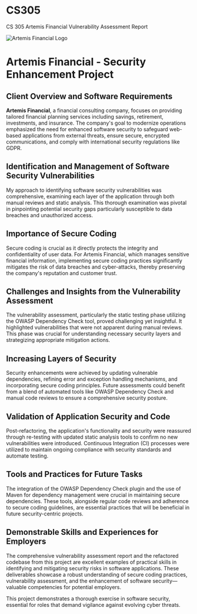 # CS305
CS 305 Artemis Financial Vulnerability Assessment Report 

![Artemis Financial Logo](https://i.ibb.co/y4BRQLX/image.png)


# Artemis Financial - Security Enhancement Project

## Client Overview and Software Requirements
**Artemis Financial**, a financial consulting company, focuses on providing tailored financial planning services including savings, retirement, investments, and insurance. The company's goal to modernize operations emphasized the need for enhanced software security to safeguard web-based applications from external threats, ensure secure, encrypted communications, and comply with international security regulations like GDPR.

## Identification and Management of Software Security Vulnerabilities
My approach to identifying software security vulnerabilities was comprehensive, examining each layer of the application through both manual reviews and static analysis. This thorough examination was pivotal in pinpointing potential security gaps particularly susceptible to data breaches and unauthorized access.

## Importance of Secure Coding
Secure coding is crucial as it directly protects the integrity and confidentiality of user data. For Artemis Financial, which manages sensitive financial information, implementing secure coding practices significantly mitigates the risk of data breaches and cyber-attacks, thereby preserving the company's reputation and customer trust.

## Challenges and Insights from the Vulnerability Assessment
The vulnerability assessment, particularly the static testing phase utilizing the OWASP Dependency Check tool, proved challenging yet insightful. It highlighted vulnerabilities that were not apparent during manual reviews. This phase was crucial for understanding necessary security layers and strategizing appropriate mitigation actions.

## Increasing Layers of Security
Security enhancements were achieved by updating vulnerable dependencies, refining error and exception handling mechanisms, and incorporating secure coding principles. Future assessments could benefit from a blend of automated tools like OWASP Dependency Check and manual code reviews to ensure a comprehensive security posture.

## Validation of Application Security and Code
Post-refactoring, the application's functionality and security were reassured through re-testing with updated static analysis tools to confirm no new vulnerabilities were introduced. Continuous Integration (CI) processes were utilized to maintain ongoing compliance with security standards and automate testing.

## Tools and Practices for Future Tasks
The integration of the OWASP Dependency Check plugin and the use of Maven for dependency management were crucial in maintaining secure dependencies. These tools, alongside regular code reviews and adherence to secure coding guidelines, are essential practices that will be beneficial in future security-centric projects.

## Demonstrable Skills and Experiences for Employers
The comprehensive vulnerability assessment report and the refactored codebase from this project are excellent examples of practical skills in identifying and mitigating security risks in software applications. These deliverables showcase a robust understanding of secure coding practices, vulnerability assessment, and the enhancement of software security—valuable competencies for potential employers.

This project demonstrates a thorough exercise in software security, essential for roles that demand vigilance against evolving cyber threats.
